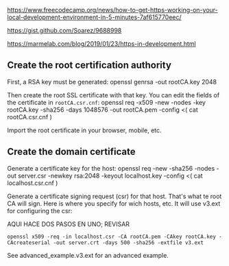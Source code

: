 https://www.freecodecamp.org/news/how-to-get-https-working-on-your-local-development-environment-in-5-minutes-7af615770eec/

https://gist.github.com/Soarez/9688998

https://marmelab.com/blog/2019/01/23/https-in-development.html

## Create the root certification authority

First, a RSA key must be generated:
    openssl genrsa -out rootCA.key 2048

Then create the root SSL certificate with that key. You can edit the fields of the certificate in `rootCA.csr.cnf`:
    openssl req -x509 -new -nodes -key rootCA.key -sha256 -days 1048576 -out rootCA.pem -config <( cat rootCA.csr.cnf )

Import the root certificate in your browser, mobile, etc. 

## Create the domain certificate

Generate a certificate key for the host:
    openssl req -new -sha256 -nodes -out server.csr -newkey rsa:2048 -keyout localhost.key -config <( cat localhost.csr.cnf )

Generate a certificate signing request (csr) for that host. That's what te root CA will sign. Here is where you specify for wich hosts, etc. 
It will use v3.ext for configuring the csr:

AQUI HACE DOS PASOS EN UNO; REVISAR

    openssl x509 -req -in localhost.csr -CA rootCA.pem -CAkey rootCA.key -CAcreateserial -out server.crt -days 500 -sha256 -extfile v3.ext

See advanced_example.v3.ext for an advanced example.

